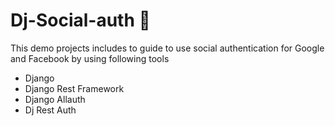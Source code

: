 # Dj-Social-auth :tada:

This demo projects includes to guide to use social authentication for Google and Facebook by using following tools

- Django
- Django Rest Framework
- Django Allauth
- Dj Rest Auth



